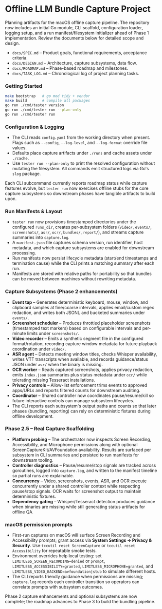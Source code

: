 # Offline LLM Bundle Capture Project

Planning artifacts for the macOS offline capture pipeline. The repository now includes an initial Go module, CLI scaffold, configuration loader, logging setup, and a run manifest/filesystem initializer ahead of Phase 1 implementation. Review the documents below for detailed scope and design.

- `docs/SPEC.md` – Product goals, functional requirements, acceptance criteria.
- `docs/DESIGN.md` – Architecture, capture subsystems, data flow.
- `docs/ROADMAP.md` – Phase-based roadmap and milestones.
- `docs/TASK_LOG.md` – Chronological log of project planning tasks.

### Getting Started

```bash
make bootstrap   # go mod tidy + vendor
make build       # compile all packages
go run ./cmd/tester version
go run ./cmd/tester run --plan-only
go run ./cmd/tester run
```

### Configuration & Logging

- The CLI reads `config.yaml` from the working directory when present. Flags such as `--config`, `--log-level`, and `--log-format` override file values.
- Defaults place capture artifacts under `./runs` and cache assets under `./cache`.
- Use `tester run --plan-only` to print the resolved configuration without mutating the filesystem. All commands emit structured logs via Go's `slog` package.

Each CLI subcommand currently reports roadmap status while capture features evolve, but `tester run` now exercises offline stubs for the core capture subsystems so downstream phases have tangible artifacts to build upon.

### Run Manifests & Layout

- `tester run` now provisions timestamped directories under the configured `runs_dir`, creates per-subsystem folders (`video/`, `events/`, `screenshots/`, `asr/`, `ocr/`, `bundles/`, `report/`), and streams capture summaries into `capture.log`.
- A `manifest.json` file captures schema version, run identifier, host metadata, and which capture subsystems are enabled for downstream processing.
- Run manifests now persist lifecycle metadata (start/end timestamps and termination cause) while the CLI prints a matching summary after each run.
- Manifests are stored with relative paths for portability so that bundles can be moved between machines without rewriting metadata.

### Capture Subsystems (Phase 2 enhancements)

- **Event tap** – Generates deterministic keyboard, mouse, window, and clipboard samples at fine/coarse intervals, applies email/custom regex redaction, and writes both JSONL and bucketed summaries under `events/`.
- **Screenshot scheduler** – Produces throttled placeholder screenshots (timestamped text markers) based on configurable intervals and per-minute limits under `screenshots/`.
- **Video recorder** – Emits a synthetic segment file in the configured format/rotation, recording capture window metadata for future playback coordination under `video/`.
- **ASR agent** – Detects meeting window titles, checks Whisper availability, writes VTT transcripts when available, and records guidance/status JSON under `asr/` when the binary is missing.
- **OCR worker** – Reads captured screenshots, applies privacy redaction, emits `index.json` summaries plus status metadata under `ocr/` while tolerating missing Tesseract installations.
- **Privacy controls** – Allow-list enforcement trims events to approved apps/URLs and reports filtered counts for downstream auditing.
- **Coordinator** – Shared controller now coordinates pause/resume/kill so future interactive controls can manage subsystem lifecycles.
- The CLI reports each subsystem's output paths and counts so that later phases (bundling, reporting) can rely on deterministic fixtures during offline development.

### Phase 2.5 – Real Capture Scaffolding

- **Platform probing** – The orchestrator now inspects Screen Recording, Accessibility, and Microphone permissions along with optional ScreenCaptureKit/AVFoundation availability. Results are surfaced per subsystem in CLI summaries and persisted to run manifests for downstream tooling.
- **Controller diagnostics** – Pause/resume/stop signals are tracked across goroutines, logged into `capture.log`, and written to the manifest timeline so partial runs are explainable.
- **Concurrency** – Video, screenshots, events, ASR, and OCR execute concurrently under a shared controller context while respecting pause/stop signals. OCR waits for screenshot output to maintain deterministic fixtures.
- **Dependency gating** – Whisper/Tesseract detection produces guidance when binaries are missing while still generating status artifacts for offline QA.

### macOS permission prompts

- First-run captures on macOS will surface Screen Recording and Accessibility prompts; grant access via **System Settings → Privacy & Security**. Use `tccutil reset ScreenCapture` or `tccutil reset Accessibility` for repeatable smoke tests.
- Environment overrides help local testing: set `LIMITLESS_SCREEN_RECORDING=denied` or `prompt`, `LIMITLESS_ACCESSIBILITY=granted`, `LIMITLESS_MICROPHONE=granted`, and `LIMITLESS_VIDEO_BACKEND=avfoundation|stub` to simulate different hosts.
- The CLI reports friendly guidance when permissions are missing; `capture.log` records each controller transition so operators can correlate prompts with subsystem outcomes.

Phase 2 capture enhancements and optional subsystems are now complete; the roadmap advances to Phase 3 to build the bundling pipeline.

